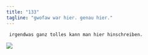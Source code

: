 ```yaml
---
title: "133"
tagline: "gwofaw war hier. genau hier."
---
```


     irgendwas ganz tolles kann man hier hinschreiben.


![](http://i.imgur.com/8CzvaLL.jpg)
